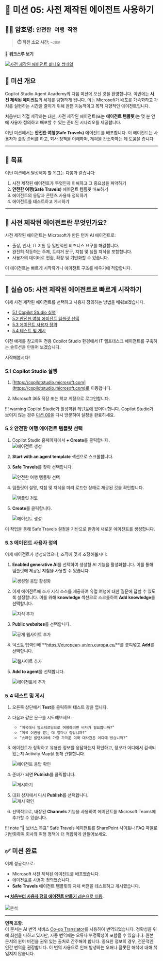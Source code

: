 <!--
CO_OP_TRANSLATOR_METADATA:
{
  "original_hash": "8e2c64a7f9303e58329ec8bb468c80b4",
  "translation_date": "2025-10-22T00:45:52+00:00",
  "source_file": "docs/recruit/05-using-prebuilt-agents/README.md",
  "language_code": "ko"
}
-->
# 🧰 미션 05: 사전 제작된 에이전트 사용하기  

## 🕵️‍♂️ 암호명: `안전한 여행 작전`

> **⏱️ 작전 소요 시간:** `~30분`

🎥 **워크스루 보기**

[![사전 제작된 에이전트 비디오 썸네일](../../../../../translated_images/video-thumbnail.234ee62d2e4e837a7401776b5f092e5d5819f46a2e2859a92654b38f1381789f.ko.jpg)](https://www.youtube.com/watch?v=NmXsx8WjWuM "YouTube에서 워크스루 보기")

## 🎯 미션 개요

Copilot Studio Agent Academy의 다음 미션에 오신 것을 환영합니다. 이번에는 **사전 제작된 에이전트**의 세계를 탐험하게 됩니다. 이는 Microsoft가 배포를 가속화하고 가치를 실현하는 시간을 줄이기 위해 만든 지능적이고 목적 지향적인 에이전트입니다.

처음부터 직접 제작하는 대신, 사전 제작된 에이전트(또는 **에이전트 템플릿**)는 몇 분 안에 사용자 정의하고 배포할 수 있는 준비된 시나리오를 제공합니다.

이번 미션에서는 **안전한 여행(Safe Travels)** 에이전트를 배포합니다. 이 에이전트는 사용자가 출장 준비를 하고, 회사 정책을 이해하며, 계획을 간소화하는 데 도움을 줍니다.

---

## 🧭 목표

이번 미션에서 달성해야 할 목표는 다음과 같습니다:

1. 사전 제작된 에이전트가 무엇인지 이해하고 그 중요성을 파악하기  
1. **안전한 여행(Safe Travels)** 에이전트 템플릿 배포하기  
1. 에이전트의 응답과 콘텐츠 사용자 정의하기  
1. 에이전트를 테스트하고 게시하기  

---

## 🧠 사전 제작된 에이전트란 무엇인가요?

사전 제작된 에이전트는 Microsoft가 만든 턴키 AI 에이전트로:

- 출장, 인사, IT 지원 등 일반적인 비즈니스 요구를 해결합니다.  
- 완전히 작동하는 주제, 트리거 문구, 지침 및 샘플 지식을 포함합니다.  
- 사용자의 데이터로 편집, 확장 및 기반화할 수 있습니다.  

이 에이전트는 빠르게 시작하거나 에이전트 구조를 배우기에 적합합니다.

---

## 🧪 실습 05: 사전 제작된 에이전트로 빠르게 시작하기

이제 사전 제작된 에이전트를 선택하고 사용자 정의하는 방법을 배워보겠습니다.

- [5.1 Copilot Studio 실행](../../../../../docs/recruit/05-using-prebuilt-agents)  
- [5.2 안전한 여행 에이전트 템플릿 선택](../../../../../docs/recruit/05-using-prebuilt-agents)  
- [5.3 에이전트 사용자 정의](../../../../../docs/recruit/05-using-prebuilt-agents)  
- [5.4 테스트 및 게시](../../../../../docs/recruit/05-using-prebuilt-agents)  

이전 예제를 참고하여 전용 Copilot Studio 환경에서 IT 헬프데스크 에이전트를 구축하는 솔루션을 만들어 보겠습니다.

시작해봅시다!

### 5.1 Copilot Studio 실행

1. [https://copilotstudio.microsoft.com](https://copilotstudio.microsoft.com)로 이동합니다.  

1. Microsoft 365 직장 또는 학교 계정으로 로그인합니다.  

!!! warning
    Copilot Studio가 활성화된 테넌트에 있어야 합니다. Copilot Studio가 보이지 않는 경우 [미션 00](../00-course-setup/README.md)을 다시 방문하여 설정을 완료하세요.

### 5.2 안전한 여행 에이전트 템플릿 선택

1. Copilot Studio 홈페이지에서 **+ Create**를 클릭합니다.  
    ![에이전트 생성](../../../../../translated_images/create.ef22dd3e758823e9f17d69ef07c7db6fef8cbc00dd944ac65842bd3bd9f16efd.ko.png)

1. **Start with an agent template** 섹션으로 스크롤합니다.  

1. **Safe Travels**를 찾아 선택합니다.  

    ![안전한 여행 템플릿 선택](../../../../../translated_images/choose_template.01c90e72076da7f14a9c93120dec6932b57a109a506823dd3b195d8f610afb07.ko.png)

1. 템플릿이 설명, 지침 및 지식을 미리 로드한 상태로 제공된 것을 확인합니다.  

    ![템플릿 검토](../../../../../translated_images/template-setup.0b2f5a8dd8c3e7e305d24461df3065a4ec435d3300df75287891830a9b91b974.ko.png)

1. **Create**를 클릭합니다.  

    ![에이전트 생성](../../../../../translated_images/create-agent-setup.3383d353508b5e33593bd2961c1fbea29568a49868356844ab4cffdad584a655.ko.png)

이 작업을 통해 Safe Travels 설정을 기반으로 환경에 새로운 에이전트를 생성합니다.

### 5.3 에이전트 사용자 정의

이제 에이전트가 생성되었으니, 조직에 맞게 조정해봅시다:

1. **Enabled generative AI**를 선택하여 생성형 AI 기능을 활성화합니다. 이를 통해 템플릿에 제공된 지침을 사용할 수 있습니다.  

    ![생성형 응답 활성화](../../../../../translated_images/gen-answers.7e91d692123771a60b0b944956472a1323857f61ffa2c32231f12eeb9bec341c.ko.png)

1. 이제 에이전트에 추가 지식 소스를 제공하여 유럽 여행에 대한 질문에 답할 수 있도록 설정합니다. 이를 위해 **knowledge** 섹션으로 스크롤하여 **Add knowledge**를 선택합니다.  

    ![지식 추가](../../../../../translated_images/knowledge.d85f70ad6cffe8700b2f33f76633c1c37ce45a960a33e42b3b48eca2759449b5.ko.png)

1. **Public websites**를 선택합니다.  

    ![공개 웹사이트 추가](../../../../../translated_images/public-website.cb547b2284c409058bbe7e0a46e503f2368911b0781eec530b9ae63cd174e0b9.ko.png)

1. 텍스트 입력란에 **<https://european-union.europa.eu/>**를 붙여넣고 **Add**를 선택합니다.  

    ![웹사이트 추가](../../../../../translated_images/paste-add.bb80b0f0f9bcd47dfbf00ebcb0a5386fa892be795c2eee74a8348c0d2a6ab5ae.ko.png)

1. **Add to agent**를 선택합니다.  

    ![에이전트에 추가](../../../../../translated_images/add-to-agent.f139c87c5a79ddaa1eef244a93f76c6451c1374dbbf189c23ce24c49a65d6073.ko.png)

### 5.4 테스트 및 게시

1. 오른쪽 상단에서 **Test**를 클릭하여 테스트 창을 엽니다.  

1. 다음과 같은 문구를 시도해보세요:

    - `“미국에서 암스테르담으로 여행하려면 비자가 필요합니까?”`  
    - `“미국 여권을 받는 데 얼마나 걸립니까?”`  
    - `“스페인 발렌시아에 가장 가까운 미국 대사관은 어디에 있습니까?”`  

1. 에이전트가 정확하고 유용한 정보를 응답하는지 확인하고, 정보가 어디에서 검색되었는지 Activity Map을 통해 관찰합니다.  

    ![에이전트 응답 확인](../../../../../translated_images/response-passport.e91b05c561f49cf5edbbdc6d7a61fffdcc4ad3d413bd17b09cca3f521a578be8.ko.png)

1. 준비가 되면 **Publish**를 클릭합니다.  

    ![게시하기](../../../../../translated_images/publish-1.0685cfdf10e365ee58a8d0160c5bab81aef8fa5fbd2eb65535d568f611532637.ko.png)

1. 대화 상자에서 다시 **Publish**를 선택합니다.  
    ![게시 확인](../../../../../translated_images/publish-2.9c3964d72347088eeaaf8c137921d5b67c9962bce0ad067f89e8999f75299aa2.ko.png)

1. 선택적으로, 내장된 **Channels** 기능을 사용하여 에이전트를 Microsoft Teams에 추가할 수 있습니다.  

!!! note "🧳 보너스 목표"
    Safe Travels 에이전트를 SharePoint 사이트나 FAQ 파일로 기반화하여 회사의 여행 정책에 더 적합하게 만들어보세요.

## ✅ 미션 완료

이제 성공적으로:

- Microsoft 사전 제작된 에이전트를 배포했습니다.  
- 에이전트를 사용자 정의했습니다.  
- **Safe Travels** 에이전트 템플릿의 자체 버전을 테스트하고 게시했습니다.  

⏭️ [**처음부터 사용자 정의 에이전트 만들기** 레슨으로 이동](../06-create-agent-from-conversation/README.md).

<!-- markdownlint-disable-next-line MD033 -->
<img src="https://m365-visitor-stats.azurewebsites.net/agent-academy/recruit/05-using-prebuilt-agents" alt="분석" />

---

**면책 조항**:  
이 문서는 AI 번역 서비스 [Co-op Translator](https://github.com/Azure/co-op-translator)를 사용하여 번역되었습니다. 정확성을 위해 최선을 다하고 있지만, 자동 번역에는 오류나 부정확성이 포함될 수 있습니다. 원본 문서의 원어 버전을 권위 있는 출처로 간주해야 합니다. 중요한 정보의 경우, 전문적인 인간 번역을 권장합니다. 이 번역 사용으로 인해 발생하는 오해나 잘못된 해석에 대해 책임지지 않습니다.